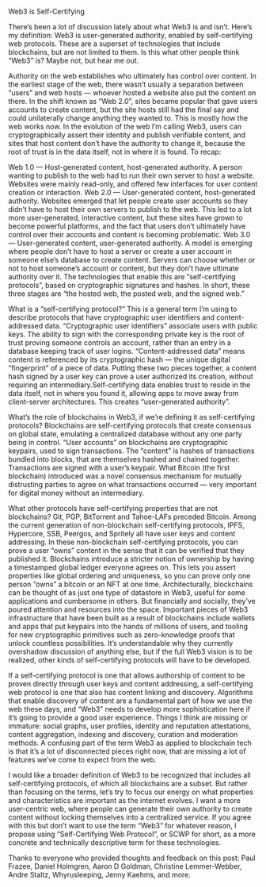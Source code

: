 Web3 is Self-Certifying

There’s been a lot of discussion lately about what Web3 is and isn’t. Here’s my definition: Web3 is user-generated authority, enabled by self-certifying web protocols. These are a superset of technologies that include blockchains, but are not limited to them. Is this what other people think “Web3” is? Maybe not, but hear me out.

Authority on the web establishes who ultimately has control over content. In the earliest stage of the web, there wasn’t usually a separation between “users” and web hosts — whoever hosted a website also put the content on there. In the shift known as “Web 2.0”, sites became popular that gave users accounts to create content, but the site hosts still had the final say and could unilaterally change anything they wanted to. This is mostly how the web works now. In the evolution of the web I’m calling Web3, users can cryptographically assert their identity and publish verifiable content, and sites that host content don’t have the authority to change it, because the root of trust is in the data itself, not in where it is found. To recap:

Web 1.0 — Host-generated content, host-generated authority. A person wanting to publish to the web had to run their own server to host a website. Websites were mainly read-only, and offered few interfaces for user content creation or interaction.
Web 2.0 — User-generated content, host-generated authority. Websites emerged that let people create user accounts so they didn’t have to host their own servers to publish to the web. This led to a lot more user-generated, interactive content, but these sites have grown to become powerful platforms, and the fact that users don’t ultimately have control over their accounts and content is becoming problematic.
Web 3.0 — User-generated content, user-generated authority. A model is emerging where people don’t have to host a server or create a user account in someone else’s database to create content. Servers can choose whether or not to host someone’s account or content, but they don’t have ultimate authority over it. The technologies that enable this are “self-certifying protocols”, based on cryptographic signatures and hashes.
In short, these three stages are “the hosted web, the posted web, and the signed web.”

What is a “self-certifying protocol?” This is a general term I’m using to describe protocols that have cryptographic user identifiers and content-addressed data. “Cryptographic user identifiers” associate users with public keys. The ability to sign with the corresponding private key is the root of trust proving someone controls an account, rather than an entry in a database keeping track of user logins. “Content-addressed data” means content is referenced by its cryptographic hash — the unique digital “fingerprint” of a piece of data. Putting these two pieces together, a content hash signed by a user key can prove a user authorized its creation, without requiring an intermediary. ​​Self-certifying data enables trust to reside in the data itself, not in where you found it, allowing apps to move away from client-server architectures. This creates “user-generated authority”.

What’s the role of blockchains in Web3, if we’re defining it as self-certifying protocols? Blockchains are self-certifying protocols that create consensus on global state, emulating a centralized database without any one party being in control. “User accounts” on blockchains are cryptographic keypairs, used to sign transactions. The “content” is hashes of transactions bundled into blocks, that are themselves hashed and chained together. Transactions are signed with a user’s keypair. What Bitcoin (the first blockchain) introduced was a novel consensus mechanism for mutually distrusting parties to agree on what transactions occurred — very important for digital money without an intermediary.

What other protocols have self-certifying properties that are not blockchains? Git, PGP, BitTorrent and Tahoe-LAFs preceded Bitcoin. Among the current generation of non-blockchain self-certifying protocols, IPFS, Hypercore, SSB, Peergos, and Spritely all have user keys and content addressing. In these non-blockchain self-certifying protocols, you can prove a user “owns” content in the sense that it can be verified that they published it. Blockchains introduce a stricter notion of ownership by having a timestamped global ledger everyone agrees on. This lets you assert properties like global ordering and uniqueness, so you can prove only one person “owns” a bitcoin or an NFT at one time. Architecturally, blockchains can be thought of as just one type of datastore in Web3, useful for some applications and cumbersome in others. But financially and socially, they’ve poured attention and resources into the space. Important pieces of Web3 infrastructure that have been built as a result of blockchains include wallets and apps that put keypairs into the hands of millions of users, and tooling for new cryptographic primitives such as zero-knowledge proofs that unlock countless possibilities. It’s understandable why they currently overshadow discussion of anything else, but if the full Web3 vision is to be realized, other kinds of self-certifying protocols will have to be developed.

If a self-certifying protocol is one that allows authorship of content to be proven directly through user keys and content addressing, a self-certifying web protocol is one that also has content linking and discovery. Algorithms that enable discovery of content are a fundamental part of how we use the web these days, and “Web3” needs to develop more sophistication here if it’s going to provide a good user experience. Things I think are missing or immature: social graphs, user profiles, identity and reputation attestations, content aggregation, indexing and discovery, curation and moderation methods. A confusing part of the term Web3 as applied to blockchain tech is that it’s a lot of disconnected pieces right now, that are missing a lot of features we’ve come to expect from the web.

I would like a broader definition of Web3 to be recognized that includes all self-certifying protocols, of which all blockchains are a subset. But rather than focusing on the terms, let’s try to focus our energy on what properties and characteristics are important as the internet evolves. I want a more user-centric web, where people can generate their own authority to create content without locking themselves into a centralized service. If you agree with this but don’t want to use the term “Web3” for whatever reason, I propose using “Self-Certifying Web Protocol”, or SCWP for short, as a more concrete and technically descriptive term for these technologies.

Thanks to everyone who provided thoughts and feedback on this post: Paul Frazee, Daniel Holmgren, Aaron D Goldman, Christine Lemmer-Webber, Andre Staltz, Whyrusleeping, Jenny Kaehms, and more.